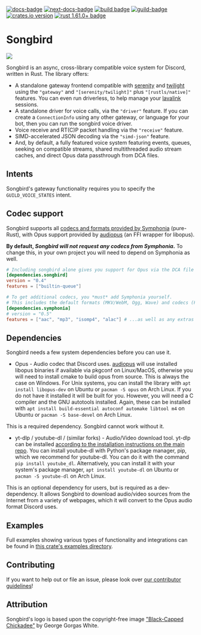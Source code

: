 [![docs-badge][]][docs] [![next-docs-badge][]][next-docs] [![build badge]][build] [![guild-badge][]][guild] [![crates.io version]][crates.io link] [![rust 1.61.0+ badge]][rust 1.61.0+ link]

# Songbird

![](songbird.png)

Songbird is an async, cross-library compatible voice system for Discord, written in Rust.
The library offers:
 * A standalone gateway frontend compatible with [serenity] and [twilight] using the
 `"gateway"` and `"[serenity/twilight]"` plus `"[rustls/native]"` features. You can even run
 driverless, to help manage your [lavalink] sessions.
 * A standalone driver for voice calls, via the `"driver"` feature. If you can create
 a `ConnectionInfo` using any other gateway, or language for your bot, then you
 can run the songbird voice driver.
 * Voice receive and RT(C)P packet handling via the `"receive"` feature.
 * SIMD-accelerated JSON decoding via the `"simd-json"` feature.
 * And, by default, a fully featured voice system featuring events, queues,
 seeking on compatible streams, shared multithreaded audio stream caches,
 and direct Opus data passthrough from DCA files.

## Intents
Songbird's gateway functionality requires you to specify the `GUILD_VOICE_STATES` intent.

## Codec support
Songbird supports all [codecs and formats provided by Symphonia] (pure-Rust), with Opus support
provided by [audiopus] (an FFI wrapper for libopus).

**By default, *Songbird will not request any codecs from Symphonia*.** To change this, in your own
project you will need to depend on Symphonia as well.

```toml
# Including songbird alone gives you support for Opus via the DCA file format.
[dependencies.songbird]
version = "0.4"
features = ["builtin-queue"]

# To get additional codecs, you *must* add Symphonia yourself.
# This includes the default formats (MKV/WebM, Ogg, Wave) and codecs (FLAC, PCM, Vorbis)...
[dependencies.symphonia]
# version = "0.5"
features = ["aac", "mp3", "isomp4", "alac"] # ...as well as any extras you need!
```

## Dependencies
Songbird needs a few system dependencies before you can use it.

- Opus - Audio codec that Discord uses.
[audiopus] will use installed libopus binaries if available via pkgconf on Linux/MacOS, otherwise you will need to install cmake to build opus from source.
This is always the case on Windows.
For Unix systems, you can install the library with `apt install libopus-dev` on Ubuntu or `pacman -S opus` on Arch Linux.
If you do not have it installed it will be built for you. However, you will need a C compiler and the GNU autotools installed.
Again, these can be installed with `apt install build-essential autoconf automake libtool m4` on Ubuntu or `pacman -S base-devel` on Arch Linux.

This is a required dependency. Songbird cannot work without it.

- yt-dlp / youtube-dl / (similar forks) - Audio/Video download tool.
yt-dlp can be installed [according to the installation instructions on the main repo].
You can install youtube-dl with Python's package manager, pip, which we recommend for youtube-dl. You can do it with the command `pip install youtube_dl`.
Alternatively, you can install it with your system's package manager, `apt install youtube-dl` on Ubuntu or `pacman -S youtube-dl` on Arch Linux.

This is an optional dependency for users, but is required as a dev-dependency. It allows Songbird to download audio/video sources from the Internet from a variety of webpages, which it will convert to the Opus audio format Discord uses.

## Examples
Full examples showing various types of functionality and integrations can be found in [this crate's examples directory].

## Contributing
If you want to help out or file an issue, please look over [our contributor guidelines]!

## Attribution
Songbird's logo is based upon the copyright-free image ["Black-Capped Chickadee"] by George Gorgas White.

[serenity]: https://github.com/serenity-rs/serenity
[twilight]: https://github.com/twilight-rs/twilight
["Black-Capped Chickadee"]: https://www.oldbookillustrations.com/illustrations/black-capped-chickadee/
[lavalink]: https://github.com/freyacodes/Lavalink
[this crate's examples directory]: https://github.com/serenity-rs/songbird/tree/current/examples
[our contributor guidelines]: CONTRIBUTING.md
[codecs and formats provided by Symphonia]: https://github.com/pdeljanov/Symphonia#formats-demuxers
[audiopus]: https://github.com/lakelezz/audiopus
[according to the installation instructions on the main repo]: https://github.com/yt-dlp/yt-dlp#installation

[build badge]: https://img.shields.io/github/workflow/status/serenity-rs/songbird/CI?style=flat-square
[build]: https://github.com/serenity-rs/songbird/actions

[docs-badge]: https://img.shields.io/badge/docs-current-4d76ae.svg?style=flat-square
[docs]: https://serenity-rs.github.io/songbird/current

[next-docs-badge]: https://img.shields.io/badge/docs-next-4d76ae.svg?style=flat-square
[next-docs]: https://serenity-rs.github.io/songbird/next

[guild]: https://discord.gg/9X7vCus
[guild-badge]: https://img.shields.io/discord/381880193251409931.svg?style=flat-square&colorB=7289DA

[crates.io link]: https://crates.io/crates/songbird
[crates.io version]: https://img.shields.io/crates/v/songbird.svg?style=flat-square

[rust 1.61.0+ badge]: https://img.shields.io/badge/rust-1.61.0+-93450a.svg?style=flat-square
[rust 1.61.0+ link]: https://blog.rust-lang.org/2022/05/19/Rust-1.61.0.html
